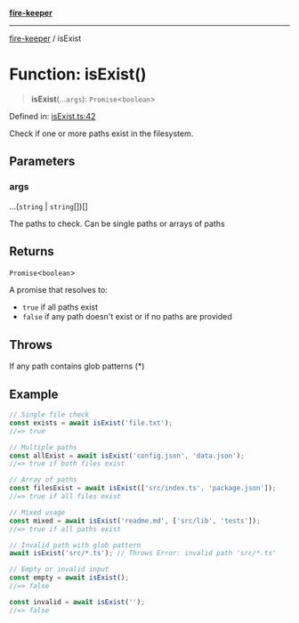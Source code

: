 [**fire-keeper**](../README.md)

***

[fire-keeper](../README.md) / isExist

# Function: isExist()

> **isExist**(...`args`): `Promise`\<`boolean`\>

Defined in: [isExist.ts:42](https://github.com/phonowell/fire-keeper/blob/862cc844119f7a539be35ffaeee5bfb3fdb4b3cd/src/isExist.ts#L42)

Check if one or more paths exist in the filesystem.

## Parameters

### args

...(`string` \| `string`[])[]

The paths to check. Can be single paths or arrays of paths

## Returns

`Promise`\<`boolean`\>

A promise that resolves to:
  - `true` if all paths exist
  - `false` if any path doesn't exist or if no paths are provided

## Throws

If any path contains glob patterns (*)

## Example

```typescript
// Single file check
const exists = await isExist('file.txt');
//=> true

// Multiple paths
const allExist = await isExist('config.json', 'data.json');
//=> true if both files exist

// Array of paths
const filesExist = await isExist(['src/index.ts', 'package.json']);
//=> true if all files exist

// Mixed usage
const mixed = await isExist('readme.md', ['src/lib', 'tests']);
//=> true if all paths exist

// Invalid path with glob pattern
await isExist('src/*.ts'); // Throws Error: invalid path 'src/*.ts'

// Empty or invalid input
const empty = await isExist();
//=> false

const invalid = await isExist('');
//=> false
```

